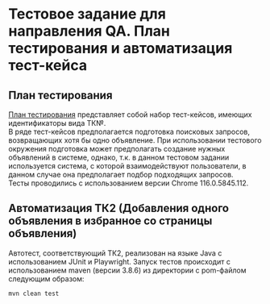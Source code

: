# Тестовое задание для направления QA. План тестирования и автоматизация тест-кейса
## План тестирования
[План тестирования](test_suite/Test_Suite.md) представляет собой набор тест-кейсов, имеющих идентификаторы вида ТК№.  
В ряде тест-кейсов предполагается подготовка поисковых запросов, возвращающих хотя бы одно объявление. При использовании 
тестового окружения подготовка может предполагать создание нужных объявлений в системе, однако, т.к. в данном тестовом 
задании используется система, с которой взаимодействуют пользователи, в данном случае она предполагает подбор 
подходящих запросов.  
Тесты проводились с использованием версии Chrome 116.0.5845.112.

## Автоматизация ТК2 (Добавления одного объявления в избранное со страницы объявления)
Автотест, соответствующий ТК2, реализован на языке Java с использованием JUnit и Playwright.
Запуск тестов происходит с использованием maven (версии 3.8.6) из директории с pom-файлом следующим образом:
```
mvn clean test
```
